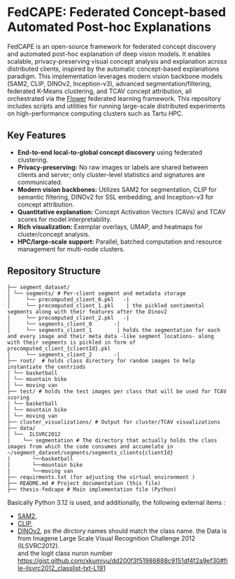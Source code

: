 # FedCAPE: Federated Concept-based Automated Post-hoc Explanations

FedCAPE is an open-source framework for federated concept discovery and automated post-hoc explanation of deep vision models. It enables scalable, privacy-preserving visual concept analysis and explanation across distributed clients, inspired by the automatic concept-based explanations paradigm. This implementation leverages modern vision backbone models (SAM2, CLIP, DINOv2, Inception-v3), advanced segmentation/filtering, federated K-Means clustering, and TCAV concept attribution, all orchestrated via the [Flower](https://flower.dev/) federated learning framework. This repository includes scripts and utilities for running large-scale distributed experiments on high-performance computing clusters such as Tartu HPC.

## Key Features

- **End-to-end local-to-global concept discovery** using federated clustering.
- **Privacy-preserving:** No raw images or labels are shared between clients and server; only cluster-level statistics and signatures are communicated.
- **Modern vision backbones:** Utilizes SAM2 for segmentation, CLIP for semantic filtering, DINOv2 for SSL embedding, and Inception-v3 for concept attribution.
- **Quantitative explanation:** Concept Activation Vectors (CAVs) and TCAV scores for model interpretability.
- **Rich visualization:** Exemplar overlays, UMAP, and heatmaps for cluster/concept analysis.
- **HPC/large-scale support:** Parallel, batched computation and resource management for multi-node clusters.

## Repository Structure
```
├── segment_dataset/
│ └── segments/ # Per-client segment and metadata storage
│     └── precomputed_client_0.pkl   -| 
│     └── precomputed_client_1.pkl    | the pickled sentimental segments along with their features after the Dinov2 
│     └── precomputed_client_2.pkl   -|
│     └── segments_client_0       -|
│     └── segments_client_1        | holds the segmentation for each and every image and their meta data -like segment locations- along with their segments is pickled in form of  precomputed_client_{clientId}.pkl
│     └── segments_client_2       -|
├── root/  # holds class directory for random images to help instantiate the centriods
│ └── basketball
│ └── mountain bike
│ └── moving van
├── test/ # holds the test images per class that will be used for TCAV scoring 
│ └── basketball
│ └── mountain bike
│ └── moving van
├── cluster_visualizations/ # Output for cluster/TCAV visualizations
├── data/
│ └──  ILSVRC2012
|    └── segmentation # The directory that actually holds the class images from which the code consumes and accumelate in ~/segment_dataset/segments/segments_clients{clientId}  
|       └──basketball
|       └──mountain bike
|       └──moving van
├── requirments.txt (for adjusting the virtual environment )
├── README.md # Project documentation (this file)
├── thesis-fedcape # Main implementation file (Python)
```
Basically Python 3.12 is used, and additionally, the following external items  :
  - [SAM2](https://github.com/facebookresearch/segment-anything), 
  - [CLIP](https://github.com/openai/CLIP), 
  - [DINOv2](https://github.com/facebookresearch/dinov2),
ps the dirctory names should match the class name.
the Data is from Imagene Large Scale Visual Recognition Challenge 2012 (ILSVRC2012).  
and the logit class nuron number https://gist.github.com/xkumiyu/dd200f3f51986888c9151df4f2a9ef30#file-ilsvrc2012_classlist-txt-L191 

